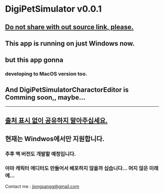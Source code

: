 # DigiPetSimulator v0.0.1

## [**Do not share with out source link, please.**](https://github.com/jjongsangg/DigiPetSimulator/edit/master/README.md)
## This app is running on just Windows now. 
## but this app gonna
### developing to MacOS version too.

## And DigiPetSimulatorCharactorEditor is Comming soon,, maybe... 

---

## [**출처 표시 없이 공유하지 말아주십세요.**](https://github.com/jjongsangg/DigiPetSimulator/edit/master/README.md)
## 현재는 Windwos에서만 지원합니다.
### 추후 맥 버전도 개발할 예정입니다.
### 아마 캐릭터 에디터도 만들어서 배포하지 않을까 십습니다... 머지 않은 미래에...

Contact me : jjongsangg@gmail.com
